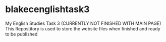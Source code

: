 # blakecenglishtask3
My English Studies Task 3 (CURRENTLY NOT FINISHED WITH MAIN PAGE)
This Repostitory is used to store the website files when finished and ready to be published
